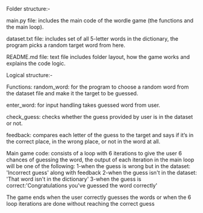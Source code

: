 Folder structure:-

main.py file: includes the main code of the wordle game (the functions and the main loop).

dataset.txt file: includes set of all 5-letter words in the dictionary, the program picks a random target word from here.

README.md file: text file includes folder layout, how the game works and explains the code logic.


Logical structure:-

Functions:
random_word: for the program to choose a random word from the dataset file and make it the target to be guessed.

enter_word: for input handling takes guessed word from user.

check_guess: checks whether the guess provided by user is in the dataset or not.

feedback: compares each letter of the guess to the target and says if it’s in the correct place, in the wrong place, or not in the word at all.


Main game code: 
consists of a loop with 6 iterations to give the user 6 chances of guessing the word, the output of each iteration in the main loop will be one of the following:
1-when the guess is wrong but in the dataset: 'Incorrect guess' along with feedback
2-when the guess isn't in the dataset: 'That word isn't in the dictionary'
3-when the guess is correct:'Congratulations you've guessed the word correctly'

The game ends when the user correctly guesses the words or when the 6 loop iterations are done without reaching the correct guess <game over>

